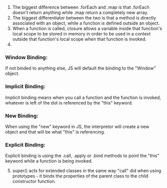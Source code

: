 1. The biggest difference between .forEach and .map is that .forEach doesn't return anything while .map return a completely new array.
2. The biggest differentiator between the two is that a method is directly associated with an object, while a function is defined outside an object.
3. When a function is called, closure allows a variable inside that function's local scope to be stored in memory in order to be used in a context outside that function's local scope when that function is invoked.
4. 
### Window Binding:
If not binded to anything else, JS will default the binding to the "Window" object.
 
### Implicit Binding:
Implicit binding means when you call a function and the function is invoked, whatever is left of the dot is referenced by the "this" keyword.
 
### New Binding:
When using the "new" keyword in JS, the interpretor will create a new object and that will be what "this" is referencing.

### Explicit Binding:
Explicit binding is using the .call, .apply or .bind methods to point the "this" keyword while a function is being invoked.

5. super() acts for extended classes in the same way "call" did when using prototypes - it binds the properties of the parent class to the child constructor function.
